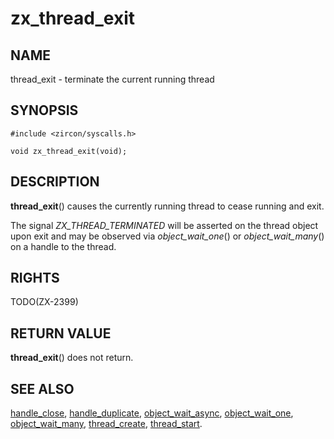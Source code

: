 # zx_thread_exit

## NAME

<!-- Updated by scripts/update-docs-from-abigen, do not edit this section manually. -->

thread_exit - terminate the current running thread

## SYNOPSIS

```
#include <zircon/syscalls.h>

void zx_thread_exit(void);

```

## DESCRIPTION

**thread_exit**() causes the currently running thread to cease
running and exit.

The signal *ZX_THREAD_TERMINATED* will be asserted on the thread
object upon exit and may be observed via *object_wait_one*()
or *object_wait_many*() on a handle to the thread.

## RIGHTS

<!-- Updated by scripts/update-docs-from-abigen, do not edit this section manually. -->

TODO(ZX-2399)

## RETURN VALUE

**thread_exit**() does not return.

## SEE ALSO

[handle_close](handle_close.md),
[handle_duplicate](handle_duplicate.md),
[object_wait_async](object_wait_async.md),
[object_wait_one](object_wait_one.md),
[object_wait_many](object_wait_many.md),
[thread_create](thread_create.md),
[thread_start](thread_start.md).
